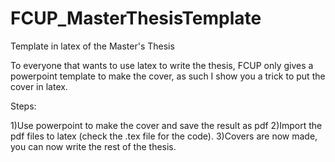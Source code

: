 # FCUP_MasterThesisTemplate
Template in latex of the Master's Thesis

To everyone that wants to use latex to write the thesis, FCUP only gives a powerpoint template to make the cover, as such I show you a trick  to put the cover in  latex.

Steps:

1)Use powerpoint to make the cover and save the result as pdf
2)Import the pdf files to latex (check the .tex file for the code).
3)Covers are now made, you can now write the rest of the thesis.
